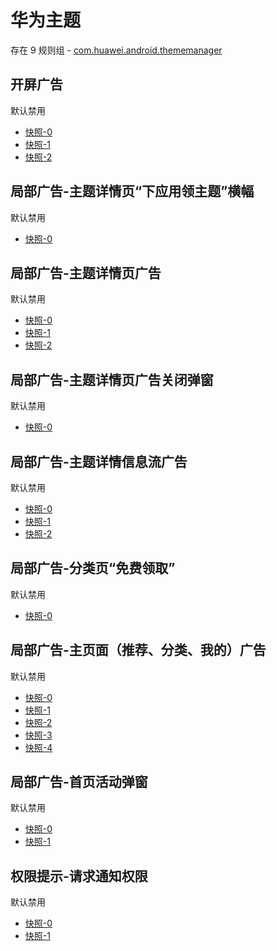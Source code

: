 # 华为主题

存在 9 规则组 - [com.huawei.android.thememanager](/src/apps/com.huawei.android.thememanager.ts)

## 开屏广告

默认禁用

- [快照-0](https://i.gkd.li/i/12657379)
- [快照-1](https://i.gkd.li/i/13069736)
- [快照-2](https://i.gkd.li/i/13762181)

## 局部广告-主题详情页“下应用领主题”横幅

默认禁用

- [快照-0](https://i.gkd.li/i/12647175)

## 局部广告-主题详情页广告

默认禁用

- [快照-0](https://i.gkd.li/i/12647248)
- [快照-1](https://i.gkd.li/i/12647292)
- [快照-2](https://i.gkd.li/i/12647367)

## 局部广告-主题详情页广告关闭弹窗

默认禁用

- [快照-0](https://i.gkd.li/i/12647268)

## 局部广告-主题详情信息流广告

默认禁用

- [快照-0](https://i.gkd.li/i/12647311)
- [快照-1](https://i.gkd.li/i/12647346)
- [快照-2](https://i.gkd.li/i/12647326)

## 局部广告-分类页“免费领取”

默认禁用

- [快照-0](https://i.gkd.li/i/12647393)

## 局部广告-主页面（推荐、分类、我的）广告

默认禁用

- [快照-0](https://i.gkd.li/i/12647614)
- [快照-1](https://i.gkd.li/i/12647653)
- [快照-2](https://i.gkd.li/i/12647650)
- [快照-3](https://i.gkd.li/i/12657822)
- [快照-4](https://i.gkd.li/i/12647655)

## 局部广告-首页活动弹窗

默认禁用

- [快照-0](https://i.gkd.li/i/12657939)
- [快照-1](https://i.gkd.li/i/12667815)

## 权限提示-请求通知权限

默认禁用

- [快照-0](https://i.gkd.li/i/12918192)
- [快照-1](https://i.gkd.li/i/13959469)
